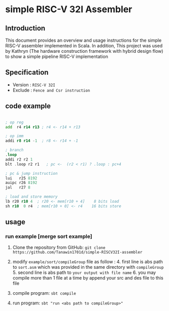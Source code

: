 # simple RISC-V 32I Assembler

## Introduction
This document provides an overview and usage instructions for the simple RISC-V assembler 
implemented in Scala. In addition, This project was used by Kathryn 
(The hardware construction framework with hybrid design flow) to show a simple pipeline RISC-V implementation

## Specification
- Version : ```RISC-V 32I```
- Exclude : ```Fence and Csr instruction```

## code example

```asm

; op reg
add  r4 r14 r13 ; r4 <- r14 + r13

; op imm
addi r8 r14 -1  ; r8 <- r14 + -1

; branch
.loop
addi r2 r2 1
blt .loop r2 r1   ; pc <-  (r2 < r1) ? .loop : pc+4

; pc & jump instruction
lui   r25 8192
auipc r26 8192
jal   r27 8

; load and store memory
lb r20 r10 4  ; r20 <- mem[r10 + 4]    8 bits load
sh r10  0 r4  ; mem[r10 + 0] <- r4    16 bits store

```

## usage
### run example [merge sort example]
1. Clone the repository from GitHub: `git clone https://github.com/Tanawin1701d/simple-RISCV32I-assembler`
2. modify ```example/sort/compileGroup``` file as follow :
   4. first line is abs path to ```sort.asm``` which was provided in the same directory with ```compileGroup```
   5. second line is abs path to ```your output with file name```
   6. you may compile more than 1 file at a time by append your src and des file to this file

6. compile program: ```sbt compile```
7. run program: ```sbt "run <abs path to compileGroup>"```